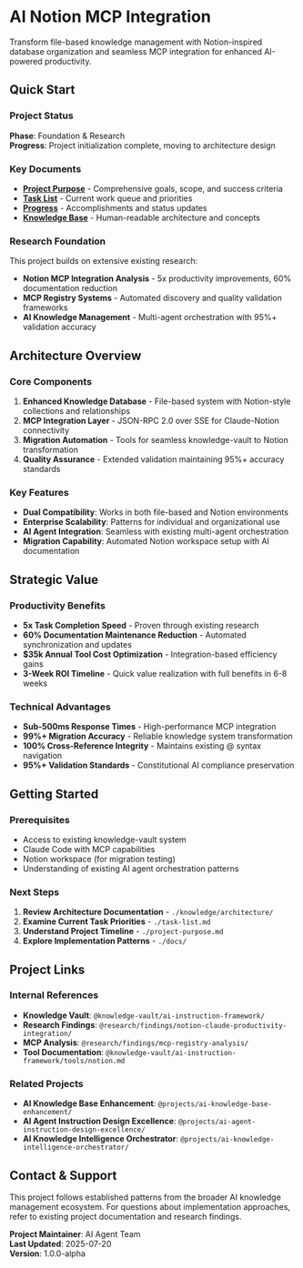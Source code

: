 # AI Notion MCP Integration

Transform file-based knowledge management with Notion-inspired database organization and seamless MCP integration for enhanced AI-powered productivity.

## Quick Start

### Project Status
**Phase**: Foundation & Research  
**Progress**: Project initialization complete, moving to architecture design

### Key Documents
- **[Project Purpose](./project-purpose.md)** - Comprehensive goals, scope, and success criteria
- **[Task List](./task-list.md)** - Current work queue and priorities
- **[Progress](./progress.md)** - Accomplishments and status updates
- **[Knowledge Base](./knowledge/)** - Human-readable architecture and concepts

### Research Foundation
This project builds on extensive existing research:
- **Notion MCP Integration Analysis** - 5x productivity improvements, 60% documentation reduction
- **MCP Registry Systems** - Automated discovery and quality validation frameworks
- **AI Knowledge Management** - Multi-agent orchestration with 95%+ validation accuracy

## Architecture Overview

### Core Components
1. **Enhanced Knowledge Database** - File-based system with Notion-style collections and relationships
2. **MCP Integration Layer** - JSON-RPC 2.0 over SSE for Claude-Notion connectivity
3. **Migration Automation** - Tools for seamless knowledge-vault to Notion transformation
4. **Quality Assurance** - Extended validation maintaining 95%+ accuracy standards

### Key Features
- **Dual Compatibility**: Works in both file-based and Notion environments
- **Enterprise Scalability**: Patterns for individual and organizational use
- **AI Agent Integration**: Seamless with existing multi-agent orchestration
- **Migration Capability**: Automated Notion workspace setup with AI documentation

## Strategic Value

### Productivity Benefits
- **5x Task Completion Speed** - Proven through existing research
- **60% Documentation Maintenance Reduction** - Automated synchronization and updates
- **$35k Annual Tool Cost Optimization** - Integration-based efficiency gains
- **3-Week ROI Timeline** - Quick value realization with full benefits in 6-8 weeks

### Technical Advantages
- **Sub-500ms Response Times** - High-performance MCP integration
- **99%+ Migration Accuracy** - Reliable knowledge system transformation
- **100% Cross-Reference Integrity** - Maintains existing @ syntax navigation
- **95%+ Validation Standards** - Constitutional AI compliance preservation

## Getting Started

### Prerequisites
- Access to existing knowledge-vault system
- Claude Code with MCP capabilities
- Notion workspace (for migration testing)
- Understanding of existing AI agent orchestration patterns

### Next Steps
1. **Review Architecture Documentation** - `./knowledge/architecture/`
2. **Examine Current Task Priorities** - `./task-list.md`
3. **Understand Project Timeline** - `./project-purpose.md`
4. **Explore Implementation Patterns** - `./docs/`

## Project Links

### Internal References
- **Knowledge Vault**: `@knowledge-vault/ai-instruction-framework/`
- **Research Findings**: `@research/findings/notion-claude-productivity-integration/`
- **MCP Analysis**: `@research/findings/mcp-registry-analysis/`
- **Tool Documentation**: `@knowledge-vault/ai-instruction-framework/tools/notion.md`

### Related Projects
- **AI Knowledge Base Enhancement**: `@projects/ai-knowledge-base-enhancement/`
- **AI Agent Instruction Design Excellence**: `@projects/ai-agent-instruction-design-excellence/`
- **AI Knowledge Intelligence Orchestrator**: `@projects/ai-knowledge-intelligence-orchestrator/`

## Contact & Support

This project follows established patterns from the broader AI knowledge management ecosystem. For questions about implementation approaches, refer to existing project documentation and research findings.

**Project Maintainer**: AI Agent Team  
**Last Updated**: 2025-07-20  
**Version**: 1.0.0-alpha